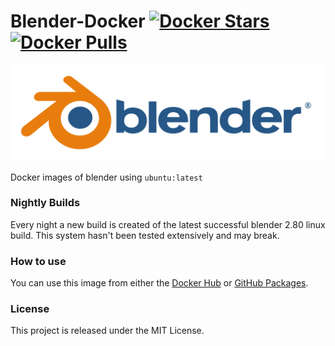 # Blender-Docker [![Docker Stars](https://img.shields.io/docker/stars/tagnumelite/blender) ![Docker Pulls](https://img.shields.io/docker/pulls/tagnumelite/blender)](https://hub.docker.com/r/tagnumelite/blender)

[![Blender Logo](./assets/blender_logo_socket.svg)](https://blender.org)
 
Docker images of blender using `ubuntu:latest`

### Nightly Builds

Every night a new build is created of the latest successful
blender 2.80 linux build. This system hasn't been tested
extensively and may break.

### How to use

You can use this image from either the [Docker Hub](https://hub.docker.com/r/tagnumelite/blender) 
or [GitHub Packages](https://github.com/TagnumElite/Blender-Docker/packages).

### License

This project is released under the MIT License.
